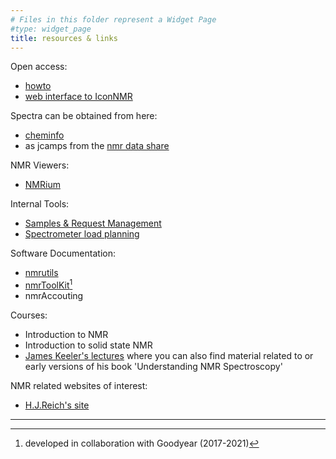 ```yaml
---
# Files in this folder represent a Widget Page
#type: widget_page
title: resources & links
---
```


Open access:
   - [howto](/howto)
   - [web interface to IconNMR](http://nmr:8015)

Spectra can be obtained from here:
  - [cheminfo](http://mrp-cheminfo.private.list.lu)
  - as jcamps from the [nmr data share](//nmr/nmr)

NMR Viewers:
  - [NMRium](https://nmrium.org/nmrium)

Internal Tools:
  - [Samples & Request Management](http://nmr:3000)
  - [Spectrometer load planning](http://nmr:3001)

Software Documentation:
  - [nmrutils](http://nmr:80/listdoc)
  - [nmrToolKit](http://nmr:80/listdoc)[^1]
  - nmrAccouting

Courses:
  - Introduction to NMR
  - Introduction to solid state NMR
  - [James Keeler's lectures](http://www-keeler.ch.cam.ac.uk/lectures/) where you can also find material related to or early versions of his book 'Understanding NMR Spectroscopy'

NMR related websites of interest:
  - [H.J.Reich's site](https://organicchemistrydata.org/hansreich/resources/nmr/?page=nmr-content%2F)



---
[^1]: developed in collaboration with Goodyear (2017-2021)